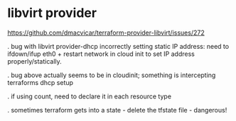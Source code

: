 libvirt provider
================
https://github.com/dmacvicar/terraform-provider-libvirt/issues/272

. bug with libvirt provider-dhcp incorrectly setting static IP address: need to ifdown/ifup eth0 + restart network in cloud init to set IP address properly/statically.

. bug above actually seems to be in cloudinit; something is intercepting terraforms dhcp setup

. if using count, need to declare it in each resource type

. sometimes terraform gets into a state - delete the tfstate file - dangerous!
